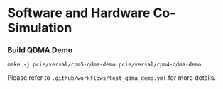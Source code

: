# Software and Hardware Co-Simulation

### Build QDMA Demo
```
make -j pcie/versal/cpm5-qdma-demo pcie/versal/cpm4-qdma-demo
```

Please refer to `.github/workflows/test_qdma_demo.yml` for more details.

